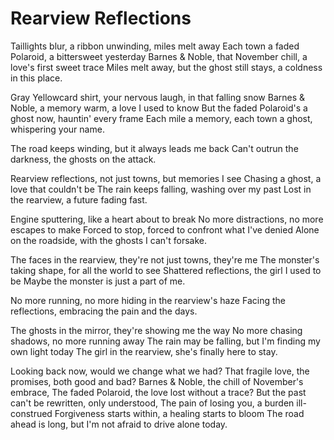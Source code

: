 # Rearview Reflections

Taillights blur, a ribbon unwinding, miles melt away
Each town a faded Polaroid, a bittersweet yesterday
Barnes & Noble, that November chill, a love's first sweet trace
Miles melt away, but the ghost still stays, a coldness in this place.

Gray Yellowcard shirt, your nervous laugh, in that falling snow
Barnes & Noble, a memory warm, a love I used to know
But the faded Polaroid's a ghost now, hauntin' every frame
Each mile a memory, each town a ghost, whispering your name.

The road keeps winding, but it always leads me back
Can't outrun the darkness, the ghosts on the attack.

Rearview reflections, not just towns, but memories I see
Chasing a ghost, a love that couldn't be
The rain keeps falling, washing over my past
Lost in the rearview, a future fading fast.

Engine sputtering, like a heart about to break
No more distractions, no more escapes to make
Forced to stop, forced to confront what I've denied
Alone on the roadside, with the ghosts I can't forsake.

The faces in the rearview, they're not just towns, they're me
The monster's taking shape, for all the world to see
Shattered reflections, the girl I used to be
Maybe the monster is just a part of me.

No more running, no more hiding in the rearview's haze
Facing the reflections, embracing the pain and the days.

The ghosts in the mirror, they're showing me the way
No more chasing shadows, no more running away
The rain may be falling, but I'm finding my own light today
The girl in the rearview, she's finally here to stay.

Looking back now, would we change what we had?
That fragile love, the promises, both good and bad?
Barnes & Noble, the chill of November's embrace,
The faded Polaroid, the love lost without a trace?
But the past can't be rewritten, only understood,
The pain of losing you, a burden ill-construed
Forgiveness starts within, a healing starts to bloom
The road ahead is long, but I'm not afraid to drive alone today.